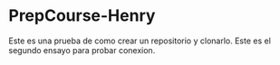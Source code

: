 # PrepCourse-Henry
Este es una prueba de como crear un repositorio y clonarlo. 
Este es el segundo ensayo para probar conexion. 
